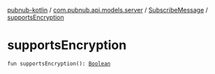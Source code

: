 [pubnub-kotlin](../../index.md) / [com.pubnub.api.models.server](../index.md) / [SubscribeMessage](index.md) / [supportsEncryption](./supports-encryption.md)

# supportsEncryption

`fun supportsEncryption(): `[`Boolean`](https://kotlinlang.org/api/latest/jvm/stdlib/kotlin/-boolean/index.html)